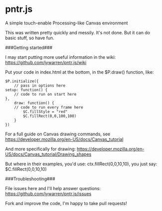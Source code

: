 pntr.js
=======

A simple touch-enable Processing-like Canvas environment

This was written pretty quickly and messily. It's not done. But it can do basic stuff, so have fun.

###Getting started###

I may start putting more useful information in the wiki: https://github.com/jywarren/pntr.js/wiki

Put your code in index.html at the bottom, in the $P.draw() function, like: 

    $P.initialize({
    	// pass in options here
	setup: function() {
		// code to run on start here
	},
    	draw: function() {
		// code to run every frame here
    		$C.fillStyle = "red"
    		$C.fillRect(0,0,100,100)
    	}
    })

For a full guide on Canvas drawing commands, see https://developer.mozilla.org/en-US/docs/Canvas_tutorial

And more specifically for drawing: https://developer.mozilla.org/en-US/docs/Canvas_tutorial/Drawing_shapes

But where in their examples, you'd use: ctx.fillRect(0,0,10,10), you just say: $C.fillRect(0,0,10,10)

###Troubleshooting###

File issues here and I'll help answer questions: https://github.com/jywarren/pntr.js/issues

Fork and improve the code, I'm happy to take pull requests!

